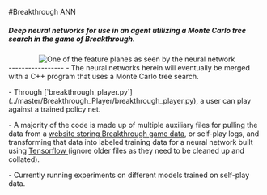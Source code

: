 #Breakthrough ANN
##### Deep neural networks for use in an agent utilizing a Monte Carlo tree search in the game of Breakthrough. 
<div align="center">
  <img src="https://cloud.githubusercontent.com/assets/13070236/22083285/2f75ff60-dd80-11e6-821d-47d3e41cc9a9.png" title="One of the feature planes as seen by the neural network">
</div>
-----------------
- The neural networks herein will eventually be merged with a C++ program that uses a Monte Carlo tree search.<p>
- Through [`breakthrough_player.py`](../master/Breakthrough_Player/breakthrough_player.py), a user can play against a trained policy net.<p> 
- A majority of the code is made up of multiple auxiliary files for pulling the data from a <a href="https://www.littlegolem.net/jsp/games/gamedetail.jsp?gtid=brkthr">website storing Breakthrough game data</a>, or self-play logs, and transforming that data into labeled training data for a neural network built using <a href="https://github.com/tensorflow/tensorflow"> Tensorflow </a>(ignore older files as they need to be cleaned up and collated).<p><p> 
- Currently running experiments on different models trained on self-play data.

